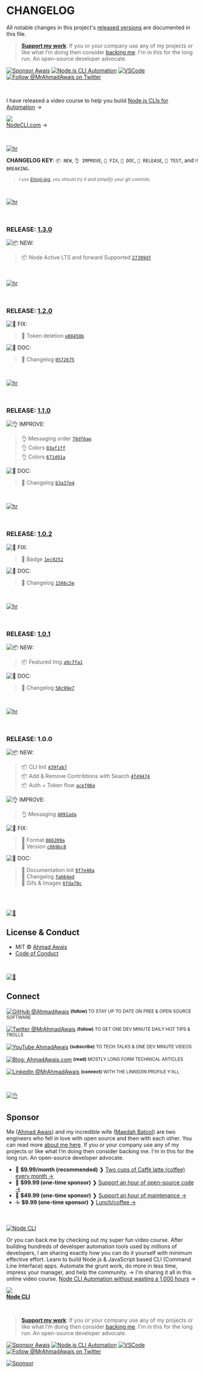 # CHANGELOG

All notable changes in this project's [released versions](../../releases) are documented in this file.

> [**Support my work**][sponsor]: If you or your company use any of my projects or like what I’m doing then consider [backing me][sponsor]. I'm in this for the long run. An open-source developer advocate.

[![Sponsor Awais](https://img.shields.io/badge/-Sponsor%20Awais%20%E2%86%92-gray.svg?colorA=6A788D&colorB=6A788D&style=flat)](https://github.com/AhmadAwais/sponsor/?utm_source=FOSS) [![Node.js CLI Automation](https://img.shields.io/badge/-NodeCLI.com%20%E2%86%92-gray.svg?colorA=6A788D&colorB=6A788D&style=flat)](https://NodeCLI.com/?utm_source=FOSS)
[![VSCode](https://img.shields.io/badge/-VSCode.pro%20%E2%86%92-gray.svg?colorA=6A788D&colorB=6A788D&style=flat)](https://VSCode.pro/?utm_source=GitHubFOSS)
[![Follow @MrAhmadAwais on Twitter](https://img.shields.io/twitter/follow/mrahmadawais.svg?style=social&label=Follow%20@MrAhmadAwais)](https://twitter.com/mrahmadawais/)

<br>

I have released a video course to help you build <a href="https://NodeCLI.com/?utm_source=FOSS" target="_blank">Node.js CLIs for Automation</a> →</p>

<a href="https://NodeCLI.com/?utm_source=FOSS" target="_blank"><img src="https://raw.githubusercontent.com/ahmadawais/stuff/master/nodecli/featured.jpg" /><br>NodeCLI.com</a> →

<br>

[![hr](https://raw.githubusercontent.com/ahmadawais/stuff/master/images/git/hr.png)](/)

**CHANGELOG KEY**: `📦 NEW`, `👌 IMPROVE`, `🐛 FIX`, `📖 DOC`, `🚀 RELEASE`, `🤖 TEST`, and `‼️ BREAKING`.

<small>

> _I use [Emoji-log](https://github.com/ahmadawais/Emoji-Log), you should try it and simplify your git commits._

</small>

<br>

[![hr](https://raw.githubusercontent.com/ahmadawais/stuff/master/images/git/hr.png)](/)

<br>

### RELEASE: [1.3.0](https://github.com/ahmadawais/github-stars-contributions/compare/1.2.0...1.3.0)

![📦 NEW:](https://img.shields.io/badge/-NEW-gray.svg?colorB=3778FF)

> 📦 Node Active LTS and forward Supported [`27399df`](https://github.com/ahmadawais/github-stars-contributions/commit/27399dfda8d074805b3aac917d091586bb237533) <br>

<br>

[![hr](https://raw.githubusercontent.com/ahmadawais/stuff/master/images/git/hr.png)](/)

<br>

### RELEASE: [1.2.0](https://github.com/ahmadawais/github-stars-contributions/compare/1.1.0...1.2.0)

![🐛 FIX:](https://img.shields.io/badge/-FIX-gray.svg?colorB=ff6347)

> 🐛 Token deletion [`e88450b`](https://github.com/ahmadawais/github-stars-contributions/commit/e88450bb7f8e18197f90ed371c5cf431f6ab4bbc) <br>

![📖 DOC:](https://img.shields.io/badge/-DOCS-gray.svg?colorB=978CD4)

> 📖 Changelog [`0572675`](https://github.com/ahmadawais/github-stars-contributions/commit/05726759892278617621707df4a79fb639b12cc4) <br>

<br>

[![hr](https://raw.githubusercontent.com/ahmadawais/stuff/master/images/git/hr.png)](/)

<br>

### RELEASE: [1.1.0](https://github.com/ahmadawais/github-stars-contributions/compare/1.0.2...1.1.0)

![👌 IMPROVE:](https://img.shields.io/badge/-IMPROVEMENT-gray.svg?colorB=39AA54)

> 👌 Messaging order [`78df6ae`](https://github.com/ahmadawais/github-stars-contributions/commit/78df6ae4cd799b2c082440dbba15c03b51644b0d) <br>
> 👌 Colors [`03af1ff`](https://github.com/ahmadawais/github-stars-contributions/commit/03af1ffca6b033ba472b60d3d07c184356006a60) <br>
> 👌 Colors [`671d91a`](https://github.com/ahmadawais/github-stars-contributions/commit/671d91a271f7addfd635dddeb8c637ecd4c03662) <br>

![📖 DOC:](https://img.shields.io/badge/-DOCS-gray.svg?colorB=978CD4)

> 📖 Changelog [`b3a37e4`](https://github.com/ahmadawais/github-stars-contributions/commit/b3a37e48f7b75fecac293d8916c7c657a7dbff43) <br>

<br>

[![hr](https://raw.githubusercontent.com/ahmadawais/stuff/master/images/git/hr.png)](/)

<br>

### RELEASE: [1.0.2](https://github.com/ahmadawais/github-stars-contributions/compare/1.0.1...1.0.2)

![🐛 FIX:](https://img.shields.io/badge/-FIX-gray.svg?colorB=ff6347)

> 🐛 Badge [`1ec9252`](https://github.com/ahmadawais/github-stars-contributions/commit/1ec92523cfa906dcda97a4083e91e725788b2695) <br>

![📖 DOC:](https://img.shields.io/badge/-DOCS-gray.svg?colorB=978CD4)

> 📖 Changelog [`1566c5e`](https://github.com/ahmadawais/github-stars-contributions/commit/1566c5eeb01c81a1f1e451fee05ae00cfa179aeb) <br>

<br>

[![hr](https://raw.githubusercontent.com/ahmadawais/stuff/master/images/git/hr.png)](/)

<br>

### RELEASE: [1.0.1](https://github.com/ahmadawais/github-stars-contributions/compare/1.0.0...1.0.1)

![📦 NEW:](https://img.shields.io/badge/-NEW-gray.svg?colorB=3778FF)

> 📦 Featured Img [`a9c7fa1`](https://github.com/ahmadawais/github-stars-contributions/commit/a9c7fa1e15f78e248f0d739b22bdf2ab2f34693b) <br>

![📖 DOC:](https://img.shields.io/badge/-DOCS-gray.svg?colorB=978CD4)

> 📖 Changelog [`50c99e7`](https://github.com/ahmadawais/github-stars-contributions/commit/50c99e779fcd8fc489dcb91b4b769060c159978c) <br>

<br>

[![hr](https://raw.githubusercontent.com/ahmadawais/stuff/master/images/git/hr.png)](/)

<br>

### RELEASE: 1.0.0

![📦 NEW:](https://img.shields.io/badge/-NEW-gray.svg?colorB=3778FF)

> 📦 CLI Init [`439fab7`](https://github.com/ahmadawais/github-stars-contributions/commit/439fab7bc38c70347ec8b035c78da7a262d18a0b) <br>
> 📦 Add & Remove Contribtions with Search [`4f49474`](https://github.com/ahmadawais/github-stars-contributions/commit/4f49474868e0770649fb5a3d8f6aff037ab9d289) <br>
> 📦 Auth + Token flow [`acef06e`](https://github.com/ahmadawais/github-stars-contributions/commit/acef06edea058775cafa78e45650a215ae1e9ce6) <br>

![👌 IMPROVE:](https://img.shields.io/badge/-IMPROVEMENT-gray.svg?colorB=39AA54)

> 👌 Messaging [`4091ada`](https://github.com/ahmadawais/github-stars-contributions/commit/4091ada5e2454f22dea23a54edf97ff844c95e43) <br>

![🐛 FIX:](https://img.shields.io/badge/-FIX-gray.svg?colorB=ff6347)

> 🐛 Format [`086209a`](https://github.com/ahmadawais/github-stars-contributions/commit/086209a2334d7e86b846970b8d725082c4aecfc4) <br>
> 🐛 Version [`c0b9bc8`](https://github.com/ahmadawais/github-stars-contributions/commit/c0b9bc8e2b96a5a5a1d41fb75aee989c6b66be28) <br>

![📖 DOC:](https://img.shields.io/badge/-DOCS-gray.svg?colorB=978CD4)

> 📖 Documentation init [`9f7e40a`](https://github.com/ahmadawais/github-stars-contributions/commit/9f7e40a6127f6ae647dc2d98dc1ce51ee646bff2) <br>
> 📖 Changelog [`fa664ed`](https://github.com/ahmadawais/github-stars-contributions/commit/fa664edb93bad95a7b8e527dca248d83cb1a6caf) <br>
>  📖 Gifs & Images [`6fda78c`](https://github.com/ahmadawais/github-stars-contributions/commit/6fda78c17549d007356e5e33a657920f27006d6d) <br>

<br>

<br>

[![📃](https://raw.githubusercontent.com/ahmadawais/stuff/master/images/git/license.png)](/)

## License & Conduct

- MIT © [Ahmad Awais](https://twitter.com/MrAhmadAwais/)
- [Code of Conduct](code-of-conduct.md)

<br>

[![🙌](https://raw.githubusercontent.com/ahmadawais/stuff/master/images/git/connect.png)](/)

## Connect

<div align="left">
<p><a href="https://github.com/ahmadawais"><img alt="GitHub @AhmadAwais" align="center" src="https://img.shields.io/badge/GITHUB-gray.svg?colorB=6cc644&style=flat" /></a>&nbsp;<small><strong>(follow)</strong> TO STAY UP TO DATE ON FREE & OPEN SOURCE SOFTWARE</small></p>
<p><a href="https://twitter.com/MrAhmadAwais/"><img alt="Twitter @MrAhmadAwais" align="center" src="https://img.shields.io/badge/TWITTER-gray.svg?colorB=1da1f2&style=flat" /></a>&nbsp;<small><strong>(follow)</strong> TO GET ONE DEV MINUTE DAILY HOT TIPS & TROLLS</small></p>
<p><a href="https://www.youtube.com/AhmadAwais"><img alt="YouTube AhmadAwais" align="center" src="https://img.shields.io/badge/YOUTUBE-gray.svg?colorB=ff0000&style=flat" /></a>&nbsp;<small><strong>(subscribe)</strong> TO TECH TALKS & ONE DEV MINUTE VIDEOS</small></p>
<p><a href="https://AhmadAwais.com/"><img alt="Blog: AhmadAwais.com" align="center" src="https://img.shields.io/badge/MY%20BLOG-gray.svg?colorB=4D2AFF&style=flat" /></a>&nbsp;<small><strong>(read)</strong> MOSTLY LONG FORM TECHNICAL ARTICLES</small></p>
<p><a href="https://www.linkedin.com/in/MrAhmadAwais/"><img alt="LinkedIn @MrAhmadAwais" align="center" src="https://img.shields.io/badge/LINKEDIN-gray.svg?colorB=0077b5&style=flat" /></a>&nbsp;<small><strong>(connect)</strong> WITH THE LINKEDIN PROFILE Y'ALL</small></p>
</div>

<br>

[![👌](https://raw.githubusercontent.com/ahmadawais/stuff/master/images/git/sponsor.png)](/)

## Sponsor

Me ([Ahmad Awais](https://twitter.com/mrahmadawais/)) and my incredible wife ([Maedah Batool](https://twitter.com/MaedahBatool/)) are two engineers who fell in love with open source and then with each other. You can read more [about me here](https://ahmadawais.com/about). If you or your company use any of my projects or like what I’m doing then consider backing me. I'm in this for the long run. An open-source developer advocate.

- 🌟  **$9.99/month (recommended)** ❯ [Two cups of Caffè latte (coffee) every month →](https://pay.paddle.com/checkout/540217)
- 🚀  **$99.99 (one-time sponsor)** ❯ [Support an hour of open-source code →](https://pay.paddle.com/checkout/515568)
- 🔰  **$49.99 (one-time sponsor)** ❯ [Support an hour of maintenance →](https://pay.paddle.com/checkout/527253)
- ☕️  **$9.99 (one-time sponsor)** ❯ [Lunch/coffee →](https://pay.paddle.com/checkout/527254)

<br>

[![Node CLI](https://img.shields.io/badge/-NodeCLI.com%20%E2%86%92-gray.svg?colorB=3D873A)](https://nodecli.com/?utm_source=FOSS)

Or you can back me by checking out my super fun video course. After building hundreds of developer automation tools used by millions of developers, I am sharing exactly how you can do it yourself with minimum effective effort. Learn to build Node.js & JavaScript based CLI (Command Line Interface) apps. Automate the grunt work, do more in less time, impress your manager, and help the community.
→ I'm sharing it all in this online video course. <a href="https://nodecli.com/?utm_source=FOSS" target="_blank">Node CLI Automation
without wasting a 1,000 hours</a> →</p>

<a href="https://nodecli.com/?utm_source=FOSS" target="_blank"><img src="https://raw.githubusercontent.com/ahmadawais/stuff/master/nodecli/featured.jpg" /><br><strong>Node CLI</strong></a>

<br>

> [**Support my work**][sponsor]: If you or your company use any of my projects or like what I’m doing then consider [backing me][sponsor]. I'm in this for the long run. An open-source developer advocate.

[![Sponsor Awais](https://img.shields.io/badge/-Sponsor%20Awais%20%E2%86%92-gray.svg?colorA=6A788D&colorB=6A788D&style=flat)](https://github.com/AhmadAwais/sponsor/?utm_source=FOSS) [![Node.js CLI Automation](https://img.shields.io/badge/-NodeCLI.com%20%E2%86%92-gray.svg?colorA=6A788D&colorB=6A788D&style=flat)](https://NodeCLI.com/?utm_source=FOSS)
[![VSCode](https://img.shields.io/badge/-VSCode.pro%20%E2%86%92-gray.svg?colorA=6A788D&colorB=6A788D&style=flat)](https://VSCode.pro/?utm_source=GitHubFOSS)
[![Follow @MrAhmadAwais on Twitter](https://img.shields.io/twitter/follow/mrahmadawais.svg?style=social&label=Follow%20@MrAhmadAwais)](https://twitter.com/mrahmadawais/)

[![Sponsor](https://raw.githubusercontent.com/ahmadawais/stuff/master/sponsor/sponsor.jpg)][sponsor]

[sponsor]: https://github.com/AhmadAwais/sponsor
